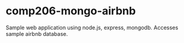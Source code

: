 # comp206-mongo-airbnb
Sample web application using node.js, express, mongodb.  Accesses sample airbnb database.  
